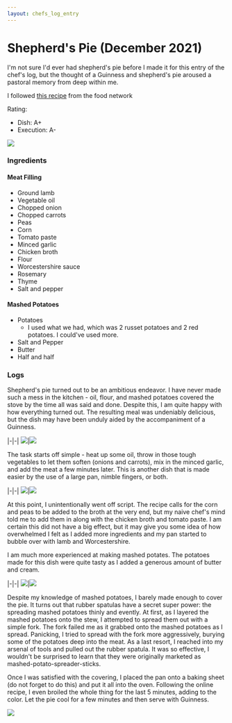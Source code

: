 ```yaml
---
layout: chefs_log_entry 
---
```

# Shepherd's Pie (December 2021)

I'm not sure I'd ever had shepherd's pie before I made it for this entry of the chef's log, but the thought of a Guinness and shepherd's pie aroused a pastoral memory from deep within me.

I followed [this recipe](https://www.foodnetwork.com/recipes/alton-brown/shepherds-pie-recipe2-1942900) from the food network

Rating:
- Dish: A+
- Execution: A-

![](../../assets/shepherds_pie/sp_baked.jpg)

### Ingredients

#### Meat Filling

- Ground lamb
- Vegetable oil
- Chopped onion
- Chopped carrots
- Peas
- Corn
- Tomato paste
- Minced garlic
- Chicken broth
- Flour
- Worcestershire sauce
- Rosemary
- Thyme
- Salt and pepper

#### Mashed Potatoes

- Potatoes
  - I used what we had, which was 2 russet potatoes and 2 red potatoes. I could've used more.
- Salt and Pepper
- Butter
- Half and half

### Logs

Shepherd's pie turned out to be an ambitious endeavor. I have never made such a mess in the kitchen - oil, flour, and mashed potatoes covered the stove by the time all was said and done. Despite this, I am quite happy with how everything turned out. The resulting meal was undeniably delicious, but the dish may have been unduly aided by the accompaniment of a Guinness.

|-|-|
![](../../assets/shepherds_pie/sp_onions_and_carrots.jpg)|![](../../assets/shepherds_pie/sp_ground_lamb.jpg)

The task starts off simple - heat up some oil, throw in those tough vegetables to let them soften (onions and carrots), mix in the minced garlic, and add the meat a few minutes later. This is another dish that is made easier by the use of a large pan, nimble fingers, or both.

|-|-|
![](../../assets/shepherds_pie/sp_peas_carrots.jpg)|![](../../assets/shepherds_pie/sp_potatoes.jpg)

At this point, I unintentionally went off script. The recipe calls for the corn and peas to be added to the broth at the very end, but my naive chef's mind told me to add them in along with the chicken broth and tomato paste. I am certain this did not have a big effect, but it may give you some idea of how overwhelmed I felt as I added more ingredients and my pan started to bubble over with lamb and Worcestershire.

I am much more experienced at making mashed potates. The potatoes made for this dish were quite tasty as I added a generous amount of butter and cream.

|-|-|
![](../../assets/shepherds_pie/sp_pre_bake.jpg)|![](../../assets/shepherds_pie/sp_oven.jpg)

Despite my knowledge of mashed potatoes, I barely made enough to cover the pie. It turns out that rubber spatulas have a secret super power: the spreading mashed potatoes thinly and evently. At first, as I layered the mashed potatoes onto the stew, I attempted to spread them out with a simple fork. The fork failed me as it grabbed onto the mashed potatoes as I spread. Panicking, I tried to spread with the fork more aggressively, burying some of the potatoes deep into the meat. As a last resort, I reached into my arsenal of tools and pulled out the rubber spatula. It was so effective, I wouldn't be surprised to learn that they were originally marketed as mashed-potato-spreader-sticks.

Once I was satisfied with the covering, I placed the pan onto a baking sheet (do not forget to do this) and put it all into the oven. Following the online recipe, I even broiled the whole thing for the last 5 minutes, adding to the color. Let the pie cool for a few minutes and then serve with Guinness.

![](../../assets/shepherds_pie/sp_guinness.jpg)
